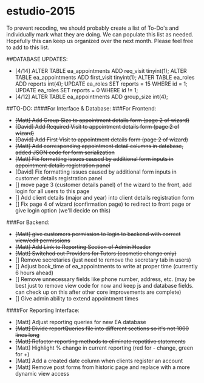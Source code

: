 # estudio-2015
To prevent recoding, we should probably create a list of To-Do's and individually mark what they are doing.  We can populate this list as needed.  Hopefully this can keep us organized over the next month.  Please feel free to add to this list. 

##DATABASE UPDATES:
* [4/14] ALTER TABLE ea_appointments ADD req_visit tinyint(1);
  ALTER TABLE ea_appointments ADD first_visit tinyint(1);
  ALTER TABLE ea_roles ADD reports int(4);
  UPDATE ea_roles SET reports = 15 WHERE id = 1;
  UPDATE ea_roles SET reports = 0 WHERE id != 1;
* [4/12] ALTER TABLE ea_appointments ADD group_size int(4);
  

##TO-DO:
####For Interface & Database:
###For Frontend:
* ~~[Matt] Add Group Size to appointment details form (page 2 of wizard)~~
* ~~[David] Add Required Visit to appointment details form (page 2 of wizard)~~
* ~~[David] Add First Visit to appointment details form (page 2 of wizard)~~ 
* ~~[Matt] Add corresponding appointment detail columns in database, added JSON code for form serialization~~
* ~~[Matt] Fix formatting issues caused by additional form inputs in appointment details registration panel~~
* [David] Fix formatting issues caused by additional form inputs in customer details registration panel
* [] move page 3 (customer details panel) of the wizard to the front, add login for all users to this page
* [] Add client details (major and year) into client details registration form
* [] Fix page 4 of wizard (confirmation page) to redirect to front page or give login option (we'll decide on this) 


###For Backend:
* ~~[Matt] give customers permission to login to backend with correct view/edit permissions~~
* ~~[Matt] Add Link to Reporting Section of Admin Header~~
* ~~[Matt] Switched out Providers for Tutors (cosmetic change only)~~
* [] Remove secretaries (just need to remove the secretary tab in users)
* [] Adjust book_time of ea_appointments to write at proper time (currently 6 hours ahead)
* [] Remove unnecessary fields like phone number, address, etc. (may be best just to remove view code for now and keep js and database fields. can check up on this after other core improvements are complete)
* [] Give admin ability to extend appointment times


####For Reporting Interface:
* [Matt] Adjust reporting queries for new EA database
* ~~[Matt] Divide reportQueries file into different sections so it's not 1000 lines long~~
* ~~[Matt] Refactor reporting methods to eliminate repetitive statements~~
* [Matt] Highlight % change in current reporting (red for - change, green for +)
* [Matt] Add a created date column when clients register an account
* [Matt] Remove post forms from historic page and replace with a more dynamic view access
